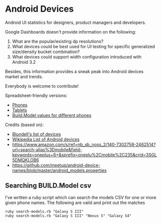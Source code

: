 Android Devices
===============

Android UI statistics for designers, product managers and developers.

Google Dashboards doesn't provide information on the following:

1. What are the popular/existing dp resolutions?
2. What devices could be best used for UI testing for specific generalized size/density bucket combination?
3. What devices could support width configuration introduced with Android 3.2

Besides, this information provides a sneak peak into Android devices market and trends. 

Everybody is welcome to contribute!

Spreadsheet-friendly versions:

 * [Phones](https://docs.google.com/spreadsheet/ccc?key=0Argh_eVbu2eZdDNCTVB6VmpxWEVKR1VqNE9zQzRHUGc)
 * [Tablets](https://docs.google.com/spreadsheet/ccc?key=0Argh_eVbu2eZdDBXdmpld1dvckl6RUlHamJjMzVaQXc#gid=2)
 * [Build.Model values for different phones](https://docs.google.com/spreadsheet/ccc?key=0Argh_eVbu2eZdE5uRmtISXJuSk5MT1FvTmNMWkxlX1E)

Credits (based on):
 
 * [Blundell's list of devices](http://blog.blundell-apps.com/list-of-android-devices-with-pixel-density-buckets/)
 * [Wikipedia List of Android devices](http://en.wikipedia.org/wiki/List_of_displays_by_pixel_density)
 * https://www.amazon.com/s/ref=nb_sb_noss_2/140-7302758-2462514?url=search-alias%3Dmobile&field-keywords=oneplus+6+&sprefix=oneplu%2Cmobile%2C235&crid=3SGL5DMQKLOB6
 * https://github.com/meetup/android-device-names/blob/master/android_models.properties

Searching BUILD.Model csv
-------------------------

I've written a ruby script which can search the models CSV for one or more given phone names. The following are valid and print out the matches

    ruby search-models.rb "Galaxy S III"
    ruby search-models.rb "Galaxy S III" "Nexus S" "Galaxy S4"
